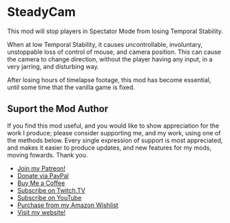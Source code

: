 # SteadyCam

This mod will stop players in Spectator Mode from losing Temporal Stability.

When at low Temporal Stability, it causes uncontrollable, involuntary, unstoppable loss of control of mouse, and camera position. This can cause the camera to change direction, without the player having any input, in a very jarring, and disturbing way.

After losing hours of timelapse footage, this mod has become essential, until some time that the vanilla game is fixed.

## Suport the Mod Author

If you find this mod useful, and you would like to show appreciation for the work I produce; please consider supporting me, and my work, using one of the methods below. Every single expression of support is most appreciated, and makes it easier to produce updates, and new features for my mods, moving fowards. Thank you.

 - [Join my Patreon!](https://www.patreon.com/ApacheTechSolutions?fan_landing=true)
 - [Donate via PayPal](http://bitly.com/APGDonate)
 - [Buy Me a Coffee](https://www.buymeacoffee.com/Apache)
 - [Subscribe on Twitch.TV](https://twitch.tv/ApacheGamingUK)
 - [Subscribe on YouTube](https://youtube.com/c/ApacheGamingUK)
 - [Purchase from my Amazon Wishlist](http://amzn.eu/7qvKTFu)
 - [Visit my website!](https://apachegaming.net)